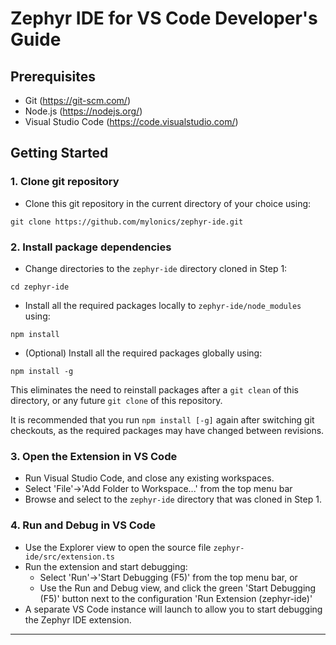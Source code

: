 # Zephyr IDE for VS Code Developer's Guide

## Prerequisites

* Git (https://git-scm.com/)
* Node.js (https://nodejs.org/)
* Visual Studio Code (https://code.visualstudio.com/)

## Getting Started

### 1. Clone git repository

* Clone this git repository in the current directory of your choice using:
```
git clone https://github.com/mylonics/zephyr-ide.git
```

### 2. Install package dependencies

* Change directories to the `zephyr-ide` directory cloned in Step 1:
```
cd zephyr-ide
```

* Install all the required packages locally to `zephyr-ide/node_modules` using:
```
npm install
```

* (Optional) Install all the required packages globally using:
```
npm install -g
```
This eliminates the need to reinstall packages after a `git clean` of this directory, or any future `git clone` of this repository.


It is recommended that you run `npm install [-g]` again after switching git checkouts, as the required packages may have changed between revisions.

### 3. Open the Extension in VS Code

* Run Visual Studio Code, and close any existing workspaces.
* Select 'File'->'Add Folder to Workspace...' from the top menu bar
* Browse and select to the `zephyr-ide` directory that was cloned in Step 1.

### 4. Run and Debug in VS Code

* Use the Explorer view to open the source file `zephyr-ide/src/extension.ts`
* Run the extension and start debugging:
    - Select 'Run'->'Start Debugging (F5)' from the top menu bar, or
    - Use the Run and Debug view, and click the green 'Start Debugging (F5)' button next to the configuration 'Run Extension (zephyr-ide)'
* A separate VS Code instance will launch to allow you to start debugging the Zephyr IDE extension.

---
